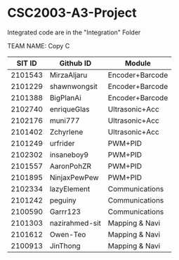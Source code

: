 # CSC2003-A3-Project

Integrated code are in the "Integration" Folder


TEAM NAME:	Copy C

| SIT ID  |     Github ID       |       Module      |
| ------  |     ---------       |    ------         |
| 2101543 |     MirzaAljaru	    |   Encoder+Barcode |
| 2101229 |     shawnwongsit    |   Encoder+Barcode |
| 2101388 |     BigPlanAi       |   Encoder+Barcode |
| 2102740 |     enriqueGlas     |   Ultrasonic+Acc  |
| 2102176 |     muni777         |	Ultrasonic+Acc  |
| 2101402 | 	Zchyrlene       |   Ultrasonic+Acc  |
| 2101249 | 	urfrider        |   PWM+PID         |
| 2102302 | 	insaneboy9      |   PWM+PID         |
| 2101557 | 	AaronPohZR      |   PWM+PID         |
| 2101895 | 	NinjaxPewPew    |	PWM+PID         |
| 2102334 | 	lazyElement     |	Communications  |
| 2101242 | 	peguiny         |	Communications  |
| 2100590 | 	Garrr123	    |   Communications  |
| 2101303 |     nazirahmed-sit  |	Mapping & Navi  |
| 2101612 | 	Owen-Teo	    |   Mapping & Navi  |
| 2100913 | 	JinThong	    |   Mapping & Navi  |
